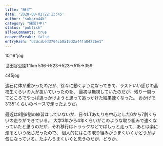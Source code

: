 ```yaml
---
title: "練習"
date: '2020-08-02T22:13:45'
author: "subaru44k"
category: "練習(中)"
status: "publish"
allowComments: true
convertBreaks: false
entryHash: "b2dcabed3704cb0a15d2a44fa84226e1"
---
```

10'19"jog

世田谷公園1.1km
536→523→523→515→359

445jog

流石に体が重かったのだが、徐々に動くようになってきて、ラストいい感じの高校生くらいの人が抜いていったのを、
最初は無視していたのだが、残り一周ってところでやっぱ追っかけようと思って追っかけた結果速くなった。
おかげで3'35"くらいのペースで走ったようだ。

最近は8割9割の練習はしていないが、日々LTあたりを中心とした6から7割くらいの走りができている。
大学3年から4年くらいがこのような取り組みで速くなっていたと思うのだが、それ移行はトラックなどでばしっと走って、あとは楽に走るという感じだったので、
個人的にはこの取り組みがうまくいくかどうかは気になっている。たぶんうまくいくと思うのだが、どうか。
